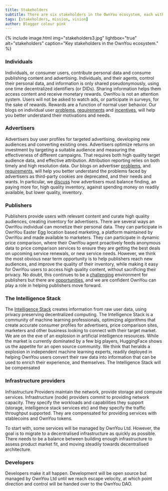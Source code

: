 ```yaml
---
title: Stakeholders
subtitle: There are six stakeholders in the OwnYou ecosystem, each with incentives and specific requirements; individuals, advertisers, publishers, the Intelligence Stack, infrastructure providers and developers. Each group contributes, and extracts value, from the platform in an equatable and sustainable manner. OwnYou is a community, an ecosystem, a market, and an economy where stakeholder needs are served equitably, in a sustainable and regenerative system.
tags: [stakeholders, mission, vision]
author: Blogger colour pink
---
```


{% include image.html img="stakeholders3.jpg" lightbox="true" alt="stakeholders" caption="Key stakeholders in the OwnYou ecosystem." %}

### Individuals

Individuals, or consumer users, contribute personal data and consume publishing content and advertising. Individuals, and their agents, control their personal data, and information is only shared pseudonymously, using one time decentralized identifiers (or DIDs). Sharing information helps them access content and receive monetary rewards. OwnYou is not an attention system. Users will not be asked to watch ads, or participate in surveys, for the sake of rewards. Rewards are a function of normal user behavior. Our blogs on individual user <a href="/individual_problems/">problems</a>, <a href="/individual_requirements/">requirements</a> and <a href="/individual_influencers/">incentives</a>, will help you better understand their motivations and needs.

### Advertisers

Advertisers buy user profiles for targeted advertising, developing new audiences and converting existing ones. Advertisers optimize returns on investment by targeting a suitable audience and measuring the effectiveness of different campaigns. That requires both high quality target audience data, and effective attribution. Attribution reporting relies on both timely and high resolution data. Our blogs on advertiser <a href="/advertiser_problems/">problems</a>, and <a href="/advertiser_requirements/">requirements</a>, will help you better understand the problems faced by advertisers as third-party cookies are deprecated, and their needs and wants. In particular, we <a href="/advertiser_utility_curve/">discuss</a> how advertisers must balance finding, an paying more for, high quality inventory, against spending money on readily available, but lower quality, inventory.

### Publishers

Publishers provide users with relevant content and curate high quality audiences, creating inventory for advertisers. There are several ways an OwnYou individual can monetize their personal data. They can participate in OwnYou Easter Egg location based marketing, a platform maintained by OwnYou and made available to marketers. They can participate in dynamic price comparison, where their OwnYou agent proactively feeds anonymous data to price comparison services to ensure they are getting the best deals on upcoming service renewals, or new service needs. However, we think the most obvious near term opportunity is to help publishers reach new audiences, and improve the quality of their inventory, while making it easy for OwnYou users to access high quality content, without sacrificing their privacy. No doubt, this continues to be a <a href="/publisher_problems/">challenging</a> environment for publishers but there are <a href="/publisher_requirements/">opportunities</a>, and we are confident OwnYou can play a role in helping publishers move forward.

### The Intelligence Stack

The <a href="/intelligence_stack/">Intelligence Stack</a> creates information from raw user data, using privacy preserving decentralized computing. The Intelligence Stack is a community of machine learning professionals, optimizing algorithms that create accurate consumer profiles for advertisers, price comparison sites, marketers and other business looking to connect with their target market. We are on the eve of an explosion in artificial intelligence resources. While the market is currently dominated by a few big players, HuggingFace shows us the appetite for an open source community. We think that heralds a explosion in independent machine learning experts, readily deployed in helping OwnYou users convert their raw data into information that can be used to enrich their experience, and themselves. The Intelligence Stack will be compensated

### Infrastructure providers

Infrastructure Providers maintain the network, provide storage and compute services. Infrastructure (node) providers commit to providing network capacity. They specify the workloads and capabilities they support (storage, intelligence stack services etc) and they specify the traffic throughput supported. They are compensated for providing services with stablecoins and OwnYou tokens.

To start with, some services will be managed by OwnYou Ltd. However, the goal is to migrate to a decentralised infrastructure as quickly as possible. There needs to be a balance between building enough infrastructure to assess product market fit, and moving steadily towards decentralised architecture.

### Developers

Developers make it all happen. Development will be open source but managed by OwnYou Ltd until we reach escape velocity, at which point direction and control will be handed over to the OwnYou DAO.
